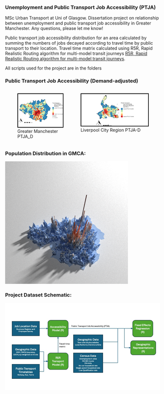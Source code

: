 ### Unemployment and Public Transport Job Accessibility (PTJA)
MSc Urban Transport at Uni of Glasgow. Dissertation project on relationship between unemployment and public transport job accessibility in Greater Manchester. Any questions, please let me know!

Public transport job accessibility distribution for an area calculated by summing the numbers of jobs decayed according to travel time by public transport to their location. Travel time matrix calculated using R5R, Rapid Realistic Routing algorithm for multi-model transit journeys [R5R, Rapid Realistic Routing algorithm for multi-model transit journeys](https://github.com/ipeaGIT/r5r).

All scripts used for the project are in the folders

### Public Transport Job Accessibility (Demand-adjusted)
<div style="display: flex; flex-direction: row;">
  <figure style="margin-right: 20px;">
    <img src="Greater_Manchester_Combined_Authority/Images/PTJA_D.jpeg" alt="PTJDA-D" width="400" style="border: 2px solid black;">
    <figcaption>Greater Manchester PTJA_D</figcaption>
  </figure>
  <figure>
    <img src="Liverpool_City_Region/Images/PTJA_D.jpeg" alt="PTJDA-D" width="600" style="border: 2px solid black;">
    <figcaption>Liverpool City Region PTJA-D</figcaption>
  </figure>
</div>

### Population Distribution in GMCA:
<img src="Greater_Manchester_Combined_Authority/Images/Manch_Pop.png" alt="Pop_dens" width="400">

### Project Dataset Schematic:
<img src="Greater_Manchester_Combined_Authority/Images/Dataset_diagram.jpg" alt="Datasets" width="800">
